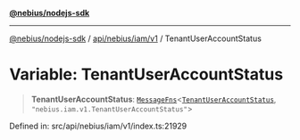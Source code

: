 [**@nebius/nodejs-sdk**](../../../../../README.md)

***

[@nebius/nodejs-sdk](../../../../../README.md) / [api/nebius/iam/v1](../README.md) / TenantUserAccountStatus

# Variable: TenantUserAccountStatus

> **TenantUserAccountStatus**: [`MessageFns`](../../../../../runtime/protos/core/interfaces/MessageFns.md)\<[`TenantUserAccountStatus`](../interfaces/TenantUserAccountStatus.md), `"nebius.iam.v1.TenantUserAccountStatus"`\>

Defined in: src/api/nebius/iam/v1/index.ts:21929
